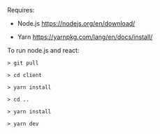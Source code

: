 Requires:

  - Node.js https://nodejs.org/en/download/
  
  - Yarn https://yarnpkg.com/lang/en/docs/install/
    
    
To run node.js and react:

    > git pull
    
    > cd client
    
    > yarn install
    
    > cd ..
    
    > yarn install
    
    > yarn dev
    
